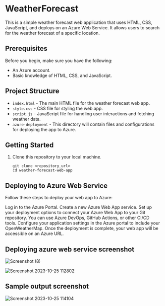 # WeatherForecast

This is a simple weather forecast web application that uses HTML, CSS, JavaScript, and deploys on an Azure Web Service. It allows users to search for the weather forecast of a specific location.

## Prerequisites

Before you begin, make sure you have the following:

- An Azure account.
- Basic knowledge of HTML, CSS, and JavaScript.

## Project Structure

- `index.html` - The main HTML file for the weather forecast web app.
- `style.css` - CSS file for styling the web app.
- `script.js` - JavaScript file for handling user interactions and fetching weather data.
- `azure-deployment` - This directory will contain files and configurations for deploying the app to Azure.

## Getting Started

1. Clone this repository to your local machine.
   
   ```shell
   git clone <repository_url>
   cd weather-forecast-web-app

## Deploying to Azure Web Service

Follow these steps to deploy your web app to Azure:
 
 Log in to the Azure Portal.
 Create a new Azure Web App service.
 Set up your deployment options to connect your Azure Web App to your Git repository. You can use Azure DevOps, GitHub Actions, or other CI/CD tools.
 Configure your application settings in the Azure portal to include your OpenWeatherMap.
 Once the deployment is complete, your web app will be accessible on an Azure URL.

## Deploying azure web service screenshot

 ![Screenshot (8)](https://raw.githubusercontent.com/Yuvarajraghul/WeatherForecast/main/assets/113251653/bb73a9bd-a4bc-464c-b21c-17de33f3a24a)
 
 ![Screenshot 2023-10-25 112802](https://raw.githubusercontent.com/Yuvarajraghul/WeatherForecast/main/assets/113251653/13588234-1e6f-4976-ba8e-8c0ba3b9cfaf)

## Sample output screenshot

 ![Screenshot 2023-10-25 114104](https://raw.githubusercontent.com/Yuvarajraghul/WeatherForecast/main/assets/113251653/9b28ced7-678c-4df2-900e-46107410f796)





